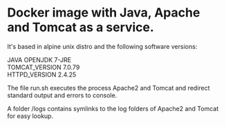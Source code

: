 # Docker image with Java, Apache and Tomcat as a service. 

It's based in alpine unix distro and the following software versions:<br>

JAVA OPENJDK 7-JRE<br>
TOMCAT_VERSION 7.0.79<br>
HTTPD_VERSION 2.4.25<br>

The file run.sh executes the process Apache2 and Tomcat and redirect standard output and errors to console.

A folder /logs contains symlinks to the log folders of Apache2 and Tomcat for easy lookup.
